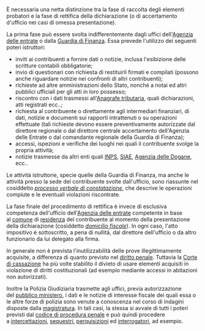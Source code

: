 È necessaria una netta distinzione tra la fase di raccolta degli elementi probatori e la fase di rettifica della dichiarazione (o di accertamento d'ufficio nei casi di omessa presentazione). 

La prima fase può essere svolta indifferentemente dagli uffici dell'[Agenzia delle entrate](https://it.wikipedia.org/wiki/Agenzia_delle_entrate "Agenzia delle entrate") o dalla [Guardia di Finanza](https://it.wikipedia.org/wiki/Guardia_di_Finanza "Guardia di Finanza"). Essa prevede l'utilizzo dei seguenti poteri istruttori:
- inviti ai contribuenti a fornire dati o notizie, inclusa l'esibizione delle scritture contabili obbligatorie;
- invio di questionari con richiesta di restituirli firmati e compilati (possono anche riguardare notizie nei confronti di altri contribuenti);
- richieste ad altre amministrazioni dello Stato, nonché a notai ed altri pubblici ufficiali per gli atti in loro possesso;
- riscontro con i dati trasmessi all'[Anagrafe tributaria](https://it.wikipedia.org/wiki/Anagrafe_tributaria "Anagrafe tributaria"), quali dichiarazioni, atti registrati ecc..;
- richiesta al contribuente o direttamente agli intermediari finanziari, di dati, notizie e documenti sui rapporti intrattenuti o su operazioni effettuate (tali richieste devono essere preventivamente autorizzate dal direttore regionale o dal direttore centrale accertamento dell'Agenzia delle Entrate o dal comandante regionale della Guardia di Finanza);
- accessi, ispezioni e verifiche dei luoghi nei quali il contribuente svolge la propria attività;
- notizie trasmesse da altri enti quali [INPS](https://it.wikipedia.org/wiki/INPS "INPS"), [SIAE](https://it.wikipedia.org/wiki/SIAE "SIAE"), [Agenzia delle Dogane](https://it.wikipedia.org/wiki/Agenzia_delle_Dogane "Agenzia delle Dogane"), ecc..

Le attività istruttorie, specie quelle della Guardia di Finanza, ma anche le attività presso la sede del contribuente svolte dall'ufficio, sono riassunte nel cosiddetto _[processo verbale di constatazione](https://it.wikipedia.org/wiki/Processo_verbale_di_constatazione "Processo verbale di constatazione")_, che descrive le operazioni compiute e le eventuali violazioni riscontrate.


La fase finale del procedimento di rettifica è invece di esclusiva competenza dell'ufficio dell'[Agenzia delle entrate](https://it.wikipedia.org/wiki/Agenzia_delle_entrate "Agenzia delle entrate") competente in base al [comune](https://it.wikipedia.org/wiki/Comune "Comune") di [residenza](https://it.wikipedia.org/wiki/Residenza_(diritto) "Residenza (diritto)") del contribuente al momento della presentazione della dichiarazione (cosiddetto _[domicilio fiscale](https://it.wikipedia.org/wiki/Domicilio_fiscale "Domicilio fiscale")_). In ogni caso, l'atto impositivo è sottoscritto, a pena di nullità, dal direttore dell'ufficio o da altro funzionario da lui delegato alla firma.

In generale non è prevista l'inutilizzabilità delle prove illegittimamente acquisite, a differenza di quanto previsto nel [diritto penale](https://it.wikipedia.org/wiki/Diritto_penale "Diritto penale"). Tuttavia la [Corte di cassazione](https://it.wikipedia.org/wiki/Corte_di_cassazione "Corte di cassazione") ha più volte stabilito il divieto di usare elementi acquisiti in violazione di diritti costituzionali (ad esempio mediante accessi in abitazioni non autorizzati).

Inoltre la Polizia Giudiziaria trasmette agli uffici, previa autorizzazione del [pubblico ministero](https://it.wikipedia.org/wiki/Pubblico_ministero "Pubblico ministero"), i dati e le notizie di interesse fiscale dei quali essa o le altre forze di polizia sono venute a conoscenza nel corso di indagini disposte dalla [magistratura](https://it.wikipedia.org/wiki/Magistratura "Magistratura"). In tali casi, la stessa si avvale di tutti i poteri previsti dal [codice di procedura penale](https://it.wikipedia.org/wiki/Codice_di_procedura_penale "Codice di procedura penale") e può quindi procedere a [intercettazioni](https://it.wikipedia.org/wiki/Intercettazioni "Intercettazioni"), [sequestri](https://it.wikipedia.org/wiki/Sequestro_giudiziario "Sequestro giudiziario"), [perquisizioni](https://it.wikipedia.org/wiki/Perquisizione "Perquisizione") ed [interrogatori](https://it.wikipedia.org/wiki/Interrogatorio "Interrogatorio"), ad esempio.